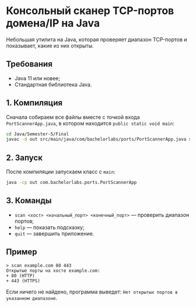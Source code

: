 # Консольный сканер TCP-портов домена/IP на Java

Небольшая утилита на Java, которая проверяет диапазон TCP-портов и показывает, какие из них открыты.

## Требования
- Java 11 или новее;
- Стандартная библиотека Java.

## 1. Компиляция
Сначала собираем все файлы вместе с точкой входа `PortScannerApp.java`, в котором находится `public static void main`:
```bash
cd Java/Semester-5/Final
javac -d out src/main/java/com/bachelorlabs/ports/PortScannerApp.java src/main/java/com/bachelorlabs/ports/PortScanner.java src/main/java/com/bachelorlabs/ports/PortScanResult.java src/main/java/com/bachelorlabs/ports/PortServiceRegistry.java
```

## 2. Запуск
После компиляции запускаем класс с `main`:
```bash
java -cp out com.bachelorlabs.ports.PortScannerApp
```

## 3. Команды
- `scan <хост> <начальный_порт> <конечный_порт>` — проверить диапазон портов;
- `help` — показать подсказку;
- `quit` — завершить приложение.

## Пример
```
> scan example.com 80 443
Открытые порты на хосте example.com:
+ 80 (HTTP)
+ 443 (HTTPS)
```

Если ничего не найдено, программа выведет: `Нет открытых портов в указанном диапазоне`.
